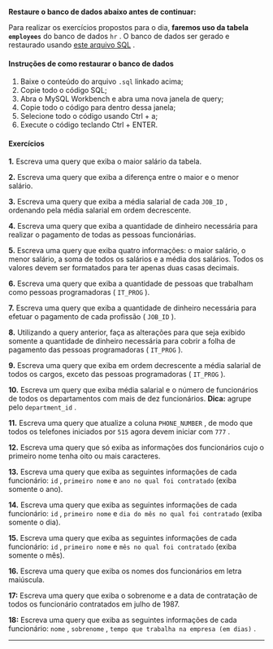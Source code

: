 
**Restaure o banco de dados abaixo antes de continuar:**

Para realizar os exercícios propostos para o dia,  **faremos uso da tabela  `employees`** do banco de dados  `hr`  . O banco de dados ser gerado e restaurado usando  [este arquivo SQL](https://s3.us-east-2.amazonaws.com/assets.app.betrybe.com/back-end/sql/hr-cebf8bc2a5bb252bc470ae28943604c6.sql) .

#### Instruções de como restaurar o banco de dados

1.  Baixe o conteúdo do arquivo  `.sql`  linkado acima;
2.  Copie todo o código SQL;
3.  Abra o MySQL Workbench e abra uma nova janela de query;
4.  Copie todo o código para dentro dessa janela;
5.  Selecione todo o código usando Ctrl + a;
6.  Execute o código teclando Ctrl + ENTER.

#### Exercícios

**1.** Escreva uma query que exiba o maior salário da tabela.

**2.** Escreva uma query que exiba a diferença entre o maior e o menor salário.

**3.** Escreva uma query que exiba a média salarial de cada  `JOB_ID`  , ordenando pela média salarial em ordem decrescente.

**4.** Escreva uma query que exiba a quantidade de dinheiro necessária para realizar o pagamento de todas as pessoas funcionárias.

**5.** Escreva uma query que exiba quatro informações: o maior salário, o menor salário, a soma de todos os salários e a média dos salários. Todos os valores devem ser formatados para ter apenas duas casas decimais.

**6.** Escreva uma query que exiba a quantidade de pessoas que trabalham como pessoas programadoras (  `IT_PROG`  ).

**7.** Escreva uma query que exiba a quantidade de dinheiro necessária para efetuar o pagamento de cada profissão (  `JOB_ID`  ).

**8.** Utilizando a query anterior, faça as alterações para que seja exibido somente a quantidade de dinheiro necessária para cobrir a folha de pagamento das pessoas programadoras (  `IT_PROG`  ).

**9.** Escreva uma query que exiba em ordem decrescente a média salarial de todos os cargos, exceto das pessoas programadoras (  `IT_PROG`  ).

**10.** Escreva um query que exiba média salarial e o número de funcionários de todos os departamentos com mais de dez funcionários.  **Dica:** agrupe pelo  `department_id`  .

**11.** Escreva uma query que atualize a coluna  `PHONE_NUMBER`  , de modo que todos os telefones iniciados por  `515`  agora devem iniciar com  `777`  .

**12.** Escreva uma query que só exiba as informações dos funcionários cujo o primeiro nome tenha oito ou mais caracteres.

**13.** Escreva uma query que exiba as seguintes informações de cada funcionário:  `id`  ,  `primeiro nome`  e  `ano no qual foi contratado`  (exiba somente o ano).

**14.** Escreva uma query que exiba as seguintes informações de cada funcionário:  `id`  ,  `primeiro nome`  e  `dia do mês no qual foi contratado`  (exiba somente o dia).

**15.** Escreva uma query que exiba as seguintes informações de cada funcionário:  `id`  ,  `primeiro nome`  e  `mês no qual foi contratado`  (exiba somente o mês).

**16.** Escreva uma query que exiba os nomes dos funcionários em letra maiúscula.

**17:** Escreva uma query que exiba o sobrenome e a data de contratação de todos os funcionário contratados em julho de 1987.

**18:** Escreva uma query que exiba as seguintes informações de cada funcionário:  `nome`  ,  `sobrenome`  ,  `tempo que trabalha na empresa (em dias)`  .

----------